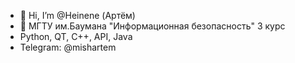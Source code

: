 - 👋 Hi, I’m @Heinene (Артём)
- 👀 МГТУ им.Баумана "Информационная безопасность" 3 курс
- Python, QT, C++, API, Java
- Telegram: @mishartem

<!---
Heinene/Heinene is a ✨ special ✨ repository because its `README.md` (this file) appears on your GitHub profile.
You can click the Preview link to take a look at your changes.
--->
